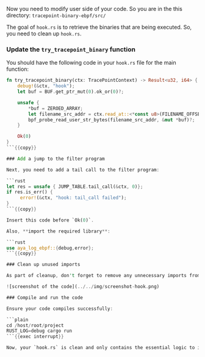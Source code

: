 Now you need to modify user side of your code. So you are in the this directory: `tracepoint-binary-ebpf/src/`

The goal of `hook.rs` is to retrieve the binaries that are being executed. So, you need to clean up `hook.rs`.

### Update the `try_tracepoint_binary` function

You should have the following code in your `hook.rs` file for the main function:

```rust
fn try_tracepoint_binary(ctx: TracePointContext) -> Result<u32, i64> {
    debug!(&ctx, "hook");
    let buf = BUF.get_ptr_mut(0).ok_or(0)?;

    unsafe {
        *buf = ZEROED_ARRAY;
        let filename_src_addr = ctx.read_at::<*const u8>(FILENAME_OFFSET)?;
        bpf_probe_read_user_str_bytes(filename_src_addr, &mut *buf)?;
    }

    Ok(0)
}
```{{copy}}

### Add a jump to the filter program 

Next, you need to add a tail call to the filter program:

```rust
let res = unsafe { JUMP_TABLE.tail_call(&ctx, 0)};
if res.is_err() {
     error!(&ctx, "hook: tail_call failed");
}
```{{copy}}

Insert this code before `Ok(0)`.

Also, **import the required library**:

```rust
use aya_log_ebpf::{debug,error};
```{{copy}}

### Clean up unused imports 

As part of cleanup, don't forget to remove any unnecessary imports from the top of the file.

![screenshot of the code](../../img/screenshot-hook.png)

### Compile and run the code

Ensure your code compiles successfully:

```plain
cd /host/root/project
RUST_LOG=debug cargo run
```{{exec interrupt}}

Now, your `hook.rs` is clean and only contains the essential logic to interact with the filter program.
